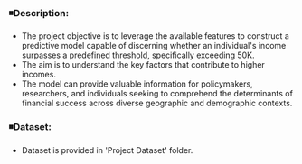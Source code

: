 ### :black_medium_small_square:Description:
* The project objective is to leverage the available features to construct a predictive model capable of discerning whether an individual's income surpasses a predefined threshold, specifically exceeding 50K.<br>
* The aim is to understand the key factors that contribute to higher incomes.
* The model can provide valuable information for policymakers, researchers, and individuals seeking to comprehend the determinants of financial success across diverse geographic and demographic contexts.

### :black_medium_small_square:Dataset:
* Dataset is provided in 'Project Dataset' folder.
